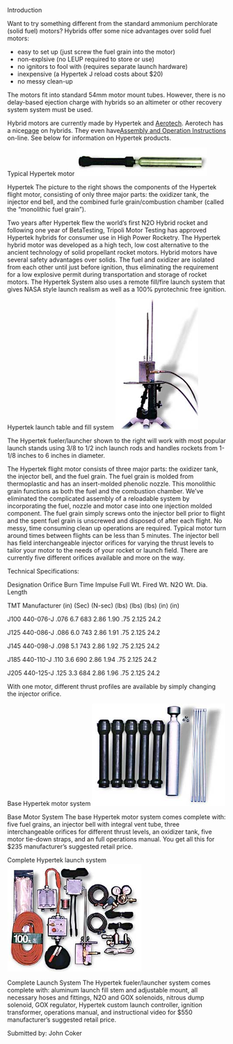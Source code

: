 Introduction

Want to try something different from the standard ammonium perchlorate (solid fuel) motors? Hybrids offer some nice advantages over solid fuel motors:

- easy to set up (just screw the fuel grain into the motor)
- non-explsive (no LEUP required to store or use)
- no ignitors to fool with (requires separate launch hardware)
- inexpensive (a Hypertek J reload costs about $20)
- no messy clean-up

The motors fit into standard 54mm motor mount tubes. However, there is no delay-based ejection charge with hybrids so an altimeter or other recovery system system must be used.

Hybrid motors are currently made by Hypertek and [Aerotech](http://www.aerotech-rocketry.com/). Aerotech has a nice[page](http://www.aerotech-rocketry.com/products/motors/about_Hybrid.html) on hybrids. They even have[Assembly and Operation Instructions](http://www.aerotech-rocketry.com/products/motors/54mmInst/54mmJ280HW_inst.html) on-line. See below for information on Hypertek products.

Typical Hypertek motor ![](/images/propulsion_hypertek1.jpg)

Hypertek The picture to the right shows the components of the Hypertek flight motor, consisting of only three major parts: the oxidizer tank, the injector end bell, and the combined furle grain/combustion chamber (called the “monolithic fuel grain”).

Two years after Hypertek flew the world’s first N2O Hybrid rocket and following one year of BetaTesting, Tripoli Motor Testing has approved Hypertek hybrids for consumer use in High Power Rocketry. The Hypertek hybrid motor was developed as a high tech, low cost alternative to the ancient technology of solid propellant rocket motors. Hybrid motors have several safety advantages over solids. The fuel and oxidizer are isolated from each other until just before ignition, thus eliminating the requirement for a low explosive permit during transportation and storage of rocket motors. The Hypertek System also uses a remote fill/fire launch system that gives NASA style launch realism as well as a 100% pyrotechnic free ignition.

Hypertek launch table and fill system ![](/images/propulsion_hypertek2.jpg)

The Hypertek fueler/launcher shown to the right will work with most popular launch stands using 3/8 to 1/2 inch launch rods and handles rockets from 1-1/8 inches to 6 inches in diameter.

The Hypertek flight motor consists of three major parts: the oxidizer tank, the injector bell, and the fuel grain. The fuel grain is molded from thermoplastic and has an insert-molded phenolic nozzle. This monolithic grain functions as both the fuel and the combustion chamber. We’ve eliminated the complicated assembly of a reloadable system by incorporating the fuel, nozzle and motor case into one injection molded component. The fuel grain simply screws onto the injector bell prior to flight and the spent fuel grain is unscrewed and disposed of after each flight. No messy, time consuming clean up operations are required. Typical motor turn around times between flights can be less than 5 minutes. The injector bell has field interchangeable injector orifices for varying the thrust levels to tailor your motor to the needs of your rocket or launch field. There are currently five different orifices available and more on the way.

Technical Specifications:

Designation Orifice Burn Time Impulse Full Wt. Fired Wt. N2O Wt. Dia. Length

TMT Manufacturer (in) (Sec) (N-sec) (lbs) (lbs) (lbs) (in) (in)

J100 440-076-J .076 6.7 683 2.86 1.90 .75 2.125 24.2

J125 440-086-J .086 6.0 743 2.86 1.91 .75 2.125 24.2

J145 440-098-J .098 5.1 743 2.86 1.92 .75 2.125 24.2

J185 440-110-J .110 3.6 690 2.86 1.94 .75 2.125 24.2

J205 440-125-J .125 3.3 684 2.86 1.96 .75 2.125 24.2

With one motor, different thrust profiles are available by simply changing the injector orifice.

Base Hypertek motor system ![](/images/propulsion_hypertek3.jpg)

Base Motor System The base Hypertek motor system comes complete with: five fuel grains, an injector bell with integral vent tube, three interchangeable orifices for different thrust levels, an oxidizer tank, five motor tie-down straps, and an full operations manual. You get all this for $235 manufacturer’s suggested retail price.

Complete Hypertek launch system ![](/images/propulsion_hypertek4.jpg)

Complete Launch System The Hypertek fueler/launcher system comes complete with: aluminum launch fill stem and adjustable mount, all necessary hoses and fittings, N2O and GOX solenoids, nitrous dump solenoid, GOX regulator, Hypertek custom launch controller, ignition transformer, operations manual, and instructional video for $550 manufacturer’s suggested retail price.

Submitted by: John Coker

